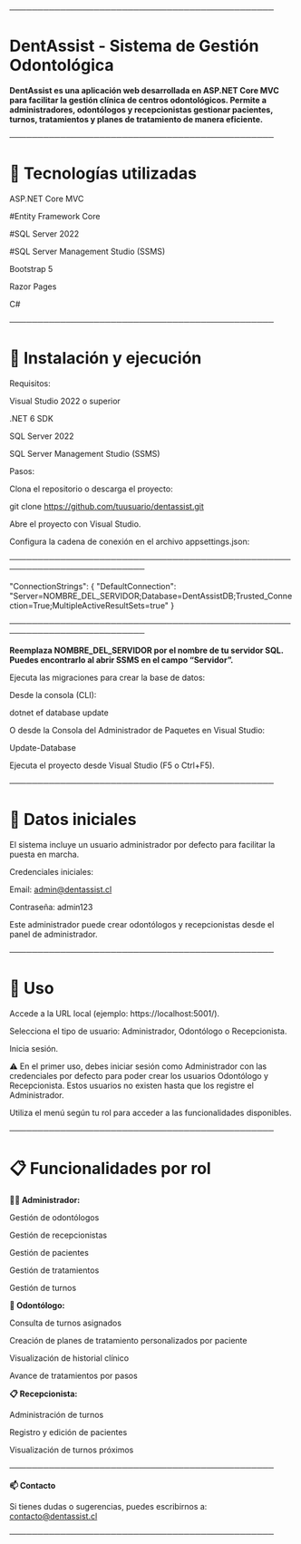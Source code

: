 ───────────────────────────────────────────────

# DentAssist - Sistema de Gestión Odontológica
**DentAssist es una aplicación web desarrollada en ASP.NET Core MVC para facilitar la gestión clínica de centros odontológicos. Permite a administradores, odontólogos y recepcionistas gestionar pacientes, turnos, tratamientos y planes de tratamiento de manera eficiente.**

───────────────────────────────────────────────
# 🧰 Tecnologías utilizadas

ASP.NET Core MVC

#Entity Framework Core

#SQL Server 2022

#SQL Server Management Studio (SSMS)

Bootstrap 5

Razor Pages

C#

───────────────────────────────────────────────

# 🚀 Instalación y ejecución

Requisitos:

Visual Studio 2022 o superior

.NET 6 SDK

SQL Server 2022

SQL Server Management Studio (SSMS)

Pasos:

Clona el repositorio o descarga el proyecto:

git clone https://github.com/tuusuario/dentassist.git

Abre el proyecto con Visual Studio.

Configura la cadena de conexión en el archivo appsettings.json:

──────────────────────────────────────────────────────────────────────────

"ConnectionStrings": {
"DefaultConnection": "Server=NOMBRE_DEL_SERVIDOR;Database=DentAssistDB;Trusted_Connection=True;MultipleActiveResultSets=true"
}

──────────────────────────────────────────────────────────────────────────

**Reemplaza NOMBRE_DEL_SERVIDOR por el nombre de tu servidor SQL. Puedes encontrarlo al abrir SSMS en el campo “Servidor”.**

Ejecuta las migraciones para crear la base de datos:

Desde la consola (CLI):

dotnet ef database update

O desde la Consola del Administrador de Paquetes en Visual Studio:

Update-Database

Ejecuta el proyecto desde Visual Studio (F5 o Ctrl+F5).

───────────────────────────────────────────────

# 🔐 Datos iniciales

El sistema incluye un usuario administrador por defecto para facilitar la puesta en marcha.

Credenciales iniciales:

Email: admin@dentassist.cl

Contraseña: admin123

Este administrador puede crear odontólogos y recepcionistas desde el panel de administrador.

───────────────────────────────────────────────

# 🧭 Uso

Accede a la URL local (ejemplo: https://localhost:5001/).

Selecciona el tipo de usuario: Administrador, Odontólogo o Recepcionista.

Inicia sesión.

⚠️ En el primer uso, debes iniciar sesión como Administrador con las credenciales por defecto para poder crear los usuarios Odontólogo y Recepcionista. Estos usuarios no existen hasta que los registre el Administrador.

Utiliza el menú según tu rol para acceder a las funcionalidades disponibles.

───────────────────────────────────────────────
# 📋 Funcionalidades por rol

**👨‍💼 Administrador:**

Gestión de odontólogos

Gestión de recepcionistas

Gestión de pacientes

Gestión de tratamientos

Gestión de turnos

**🦷 Odontólogo:**

Consulta de turnos asignados

Creación de planes de tratamiento personalizados por paciente

Visualización de historial clínico

Avance de tratamientos por pasos

**📋 Recepcionista:**

Administración de turnos

Registro y edición de pacientes

Visualización de turnos próximos

───────────────────────────────────────────────

**📫 Contacto**

Si tienes dudas o sugerencias, puedes escribirnos a:
contacto@dentassist.cl

───────────────────────────────────────────────

